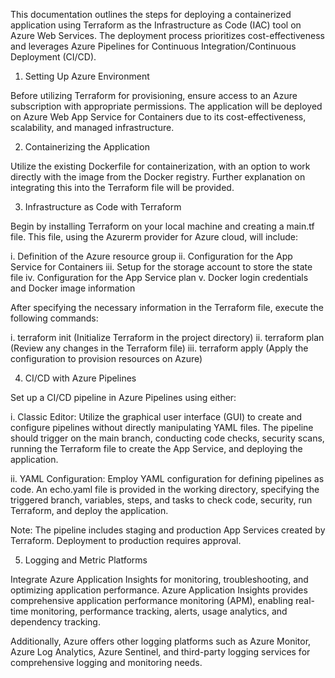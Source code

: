 This documentation outlines the steps for deploying a containerized application using Terraform as the Infrastructure as Code (IAC) tool on Azure Web Services. The deployment process prioritizes cost-effectiveness and leverages Azure Pipelines for Continuous Integration/Continuous Deployment (CI/CD).

1. Setting Up Azure Environment

Before utilizing Terraform for provisioning, ensure access to an Azure subscription with appropriate permissions. The application will be deployed on Azure Web App Service for Containers due to its cost-effectiveness, scalability, and managed infrastructure.

2. Containerizing the Application

Utilize the existing Dockerfile for containerization, with an option to work directly with the image from the Docker registry. Further explanation on integrating this into the Terraform file will be provided.

3. Infrastructure as Code with Terraform

Begin by installing Terraform on your local machine and creating a main.tf file. This file, using the Azurerm provider for Azure cloud, will include:

i. Definition of the Azure resource group
ii. Configuration for the App Service for Containers
iii. Setup for the storage account to store the state file
iv. Configuration for the App Service plan
v. Docker login credentials and Docker image information

After specifying the necessary information in the Terraform file, execute the following commands:

i. terraform init (Initialize Terraform in the project directory)
ii. terraform plan (Review any changes in the Terraform file)
iii. terraform apply (Apply the configuration to provision resources on Azure)

4. CI/CD with Azure Pipelines

Set up a CI/CD pipeline in Azure Pipelines using either:

i. Classic Editor: Utilize the graphical user interface (GUI) to create and configure pipelines without directly manipulating YAML files. The pipeline should trigger on the main branch, conducting code checks, security scans, running the Terraform file to create the App Service, and deploying the application.

ii. YAML Configuration: Employ YAML configuration for defining pipelines as code. An echo.yaml file is provided in the working directory, specifying the triggered branch, variables, steps, and tasks to check code, security, run Terraform, and deploy the application.

Note: The pipeline includes staging and production App Services created by Terraform. Deployment to production requires approval.

5. Logging and Metric Platforms

Integrate Azure Application Insights for monitoring, troubleshooting, and optimizing application performance. Azure Application Insights provides comprehensive application performance monitoring (APM), enabling real-time monitoring, performance tracking, alerts, usage analytics, and dependency tracking.

Additionally, Azure offers other logging platforms such as Azure Monitor, Azure Log Analytics, Azure Sentinel, and third-party logging services for comprehensive logging and monitoring needs.
